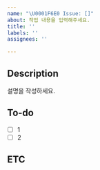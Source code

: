 ```yaml
---
name: "\U0001F6E0️ Issue: []"
about: 작업 내용을 입력해주세요.
title: ''
labels: ''
assignees: ''

---
```


## Description
설명을 작성하세요.

## To-do
- [ ] 1
- [ ] 2

## ETC
